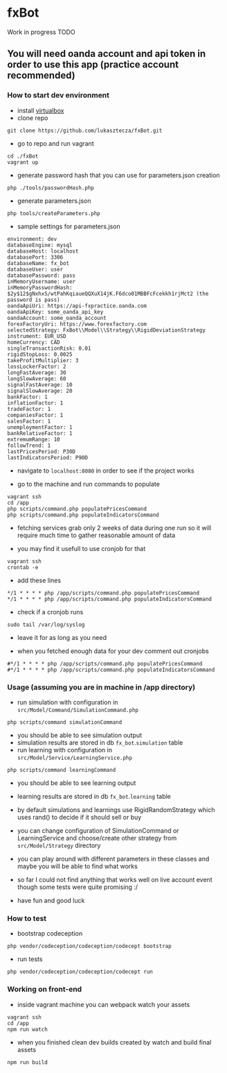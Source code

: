 # fxBot
Work in progress
TODO

## You will need oanda account and api token in order to use this app (practice account recommended)

### How to start dev environment
- install [virtualbox](https://www.virtualbox.org/)
- clone repo
```
git clone https://github.com/lukasztecza/fxBot.git
```

- go to repo and run vagrant
```
cd ./fxBot
vagrant up
```

- generate password hash that you can use for parameters.json creation
```
php ./tools/passwordHash.php
```

- generate parameters.json
```
php tools/createParameters.php
```

- sample settings for parameters.json
```
environment: dev
databaseEngine: mysql
databaseHost: localhost
databasePort: 3306
databaseName: fx_bot
databaseUser: user
databasePassword: pass
inMemoryUsername: user
inMemoryPasswordHash: $2y$12$gNxhxS/wtPahKqiaueQQXuX14jK.F6dco01MBBFcFcekkh1rjMct2 (the password is pass)
oandaApiUri: https://api-fxpractice.oanda.com
oandaApiKey: some_oanda_api_key
oandaAccount: some_oanda_account
forexFactoryUri: https://www.forexfactory.com
selectedStrategy: FxBot\\Model\\Strategy\\RigidDeviationStrategy
instrument: EUR_USD
homeCurrency: CAD
singleTransactionRisk: 0.01
rigidStopLoss: 0.0025
takeProfitMultiplier: 3
lossLockerFactor: 2
longFastAverage: 30
longSlowAverage: 60
signalFastAverage: 10
signalSlowAverage: 20
bankFactor: 1
inflationFactor: 1
tradeFactor: 1
companiesFactor: 1
salesFactor: 1
unemploymentFactor: 1
bankRelativeFactor: 1
extremumRange: 10
followTrend: 1
lastPricesPeriod: P30D
lastIndicatorsPeriod: P90D
```

- navigate to `localhost:8080` in order to see if the project works

- go to the machine and run commands to populate
```
vagrant ssh
cd /app
php scripts/command.php populatePricesCommand
php scripts/command.php populateIndicatorsCommand
```

- fetching services grab only 2 weeks of data during one run so it will require much time to gather reasonable amount of data

- you may find it usefull to use cronjob for that
```
vagrant ssh
crontab -e
```

- add these lines
```
*/1 * * * * php /app/scripts/command.php populatePricesCommand
*/1 * * * * php /app/scripts/command.php populateIndicatorsCommand
```

- check if a cronjob runs
```
sudo tail /var/log/syslog
```

- leave it for as long as you need

- when you fetched enough data for your dev comment out cronjobs
```
#*/1 * * * * php /app/scripts/command.php populatePricesCommand
#*/1 * * * * php /app/scripts/command.php populateIndicatorsCommand
```

### Usage (assuming you are in machine in /app directory)
- run simulation with configuration in `src/Model/Command/SimulationCommand.php`
```
php scripts/command simulationCommand
```
- you should be able to see simulation output
- simulation results are stored in db `fx_bot`.`simulation` table
- run learning with configuration in `src/Model/Service/LearningService.php`
```
php scripts/command learningCommand
```
- you should be able to see learning output
- learning results are stored in db `fx_bot`.`learning` table
- by default simulations and learnings use RigidRandomStrategy which uses rand() to decide if it should sell or buy
- you can change configuration of SimulationCommand or LearningService and choose/create other strategy from `src/Model/Strategy` directory
- you can play around with different parameters in these classes and maybe you will be able to find what works
- so far I could not find anything that works well on live account event though some tests were quite promising :/

- have fun and good luck

### How to test
- bootstrap codeception
```
php vendor/codeception/codeception/codecept bootstrap
```

- run tests
```
php vendor/codeception/codeception/codecept run
```

### Working on front-end
- inside vagrant machine you can webpack watch your assets
```
vagrant ssh
cd /app
npm run watch
```

- when you finished clean dev builds created by watch and build final assets
```
npm run build
```
